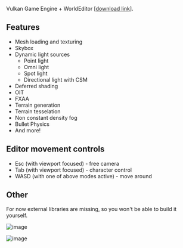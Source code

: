 Vulkan Game Engine + WorldEditor [[download link](https://drive.google.com/file/d/1MpZq4rXClwFvNyOUGPborKZa0O5cHLAL/view?usp=sharing)].

## Features
* Mesh loading and texturing
* Skybox
* Dynamic light sources
  - Point light
  - Omni light
  - Spot light
  - Directional light with CSM
* Deferred shading
* OIT
* FXAA
* Terrain generation
* Terrain tesselation
* Non constant density fog
* Bullet Physics
* And more!

## Editor movement controls
* Esc (with viewport focused) - free camera
* Tab (with viewport focused) - character control
* WASD (with one of above modes active) - move around

## Other
For now external libraries are missing, so you won't be able to build it yourself.


![image](https://github.com/HarryP0ster/GrayEngine/assets/82880494/a54ea1a7-a474-4dac-8ccb-7a36f8d24e72)

![image](https://github.com/HarryP0ster/GrayEngine/assets/82880494/8692dfc6-b97f-40c5-a2c1-36b3ef7c5b5c)

